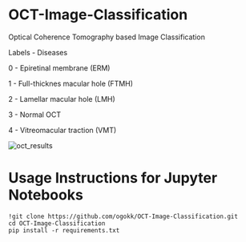 # OCT-Image-Classification
Optical Coherence Tomography based Image Classification

Labels   -         Diseases

0        - Epiretinal membrane (ERM)

1        - Full-thicknes macular hole (FTMH)

2        - Lamellar macular hole (LMH)

3        - Normal OCT

4        - Vitreomacular traction (VMT) 


![oct_results](https://github.com/user-attachments/assets/653c077f-8c81-46e2-8f53-731edeafd951)



# Usage Instructions for Jupyter Notebooks
```http
!git clone https://github.com/ogokk/OCT-Image-Classification.git
cd OCT-Image-Classification
pip install -r requirements.txt
```


